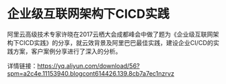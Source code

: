 # 企业级互联网架构下CICD实践
阿里云高级技术专家许晓在2017云栖大会成都峰会中做了题为《企业级互联网架构下CICD实践》的分享，就云效背景及阿里巴巴最佳实践，建设企业CI/CD的实践方案，客户案例分享进行了深入的分析。

详情链接：https://yq.aliyun.com/download/56?spm=a2c4e.11153940.blogcont614426.139.8cb7a7ec1nzrvz
